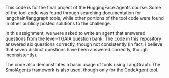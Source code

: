 This code is for the final project of the HuggingFace Agents course.  Some of the tool code was found through searching documentation for langchain/langgraph tools, while other portions of the tool code were found in other publicly posted solutions to the challenge.  

In this assignment, we were asked to write an agent that answered questions from the level-1 GAIA question bank.  The code in this repository answered six questions correctly, though not consistently (in fact, I believe that seven distinct questions have been answered correctly, though inconsistently).

The code also demonstrates a basic usage of tools using LangGraph.  The SmolAgents framework is also used, though only for the CodeAgent tool.
